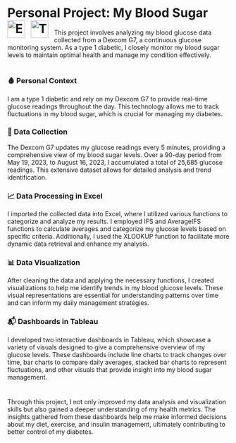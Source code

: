 # Personal Project: My Blood Sugar <img align="left" alt="Excel" width="40px" style="padding-right:10px;" src="https://img.icons8.com/?size=100&id=117561&format=png&color=000000"/> <img align="left" alt="Tableau" width="40px" style="padding-right:10px;" src="https://img.icons8.com/?size=100&id=9Kvi1p1F0tUo&format=png&color=000000" />
This project involves analyzing my blood glucose data collected from a Dexcom G7, a continuous glucose monitoring system. As a type 1 diabetic, I closely monitor my blood sugar levels to maintain optimal health and manage my condition effectively.
#
### 🩸 Personal Context
I am a type 1 diabetic and rely on my Dexcom G7 to provide real-time glucose readings throughout the day. This technology allows me to track fluctuations in my blood sugar, which is crucial for managing my diabetes.

### 📝 Data Collection
The Dexcom G7 updates my glucose readings every 5 minutes, providing a comprehensive view of my blood sugar levels. Over a 90-day period from May 19, 2023, to August 16, 2023, I accumulated a total of 25,685 glucose readings. This extensive dataset allows for detailed analysis and trend identification.

### 📈 Data Processing in Excel
I imported the collected data into Excel, where I utilized various functions to categorize and analyze my results. I employed IFS and AverageIFS functions to calculate averages and categorize my glucose levels based on specific criteria. Additionally, I used the XLOOKUP function to facilitate more dynamic data retrieval and enhance my analysis.

### 📊 Data Visualization
After cleaning the data and applying the necessary functions, I created visualizations to help me identify trends in my blood glucose levels. These visual representations are essential for understanding patterns over time and can inform my daily management strategies.

### 📬 Dashboards in Tableau
I developed two interactive dashboards in Tableau, which showcase a variety of visuals designed to give a comprehensive overview of my glucose levels. These dashboards include line charts to track changes over time, bar charts to compare daily averages, stacked bar charts to represent fluctuations, and other visuals that provide insight into my blood sugar management.
#
Through this project, I not only improved my data analysis and visualization skills but also gained a deeper understanding of my health metrics. The insights gathered from these dashboards help me make informed decisions about my diet, exercise, and insulin management, ultimately contributing to better control of my diabetes.

